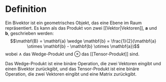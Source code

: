 # Definition
Ein Bivektor ist ein geometrisches Objekt, das eine Ebene im Raum repräsentiert. Es kann als das Produkt von zwei [[Vektor|Vektoren]], $\mathbf{a}$ und $\mathbf{b}$, geschrieben werden:
$$\mathbf{B} = \mathbf{a} \wedge \mathbf{b} = \frac{1}{2}(\mathbf{a} \otimes \mathbf{b} - \mathbf{b} \otimes \mathbf{a})$$
wobei $\wedge$ das Wedge-Produkt und $\otimes$ das [[Tensor-Produkt]] sind.

Das Wedge-Produkt ist eine binäre Operation, die zwei Vektoren eingibt und einen Bivektor zurückgibt, und das Tensor-Produkt ist eine binäre Operation, die zwei Vektoren eingibt und eine Matrix zurückgibt.